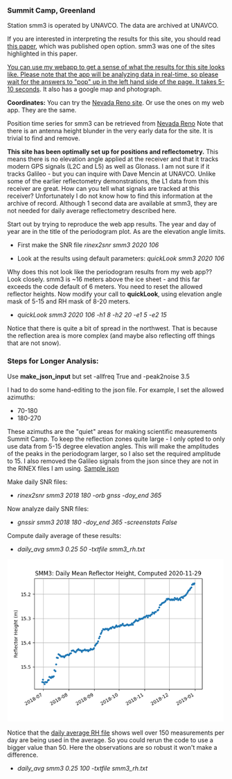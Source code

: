 ### Summit Camp, Greenland

Station smm3 is operated by UNAVCO. The data are archived at UNAVCO. 

If you are interested in interpreting the results for this site, you should 
read [this paper](https://tc.copernicus.org/articles/14/1985/2020/tc-14-1985-2020.pdf), which was published open option.
smm3 was one of the sites highlighted in this paper.

[You can use my webapp to get a sense of what the results for this site looks like. Please note that the app 
will be analyzing data in real-time, so please wait for the answers to "pop" up in the 
left hand side of the page. It takes 5-10 seconds](https://gnss-reflections.org/fancy6?example=smm3).
It also has a google map and photograph.

**Coordinates:**
You can try the [Nevada Reno site](http://geodesy.unr.edu/NGLStationPages/stations/SMM3.sta).
Or use the ones on my web app. They are the same.

Position time series for smm3 can be retrieved from [Nevada Reno](http://geodesy.unr.edu/gps_timeseries/tenv3/IGS14/SMM3.tenv3)
Note that there is an antenna height blunder in the very early data for the site. It is trivial to find and remove.

**This site has been optimally set up for positions and reflectometry.** This means there is no elevation 
angle applied at the receiver and that it tracks modern GPS signals (L2C and L5) as 
well as Glonass. I am not sure if it tracks Galileo - but you can inquire with Dave Mencin at UNAVCO. 
Unlike some of the earlier reflectometry demonstrations, the 
L1 data from this receiver are great. How can you tell what signals are tracked at this receiver?
Unfortunately I do not know how to find this information at the archive of record. Although 1 second
data are available at smm3, they are not needed for daily average reflectometry described here.

Start out by trying to reproduce the web app results. The year and day of year are in the 
title of the periodogram plot. As are the elevation angle limits.

- First make the SNR file *rinex2snr smm3 2020 106*

- Look at the results using default parameters: *quickLook smm3 2020 106*

Why does this not look like the periodogram results from my web app?? Look closely.
smm3 is ~16 meters above the ice sheet - and this far exceeds the code default of 6 meters.
You need to reset the allowed reflector heights. Now modify your call to 
**quickLook**, using elevation angle mask of 5-15 and RH mask of 8-20 meters.

- *quickLook smm3 2020 106 -h1 8 -h2 20 -e1 5 -e2 15*

Notice that there is quite a bit of spread in the northwest.  That is because the reflection 
area is more complex (and maybe also reflecting off things that are not snow). 

### Steps for Longer Analysis: 

Use **make_json_input** but set -allfreq True and -peak2noise 3.5

I had to do some hand-editing to the json file. For example, I set the allowed azimuths:

- 70-180
- 180-270

These azimuths are the "quiet" areas for making scientific measurements Summit Camp. To keep the reflection 
zones quite large - I only opted to only use data from 5-15 degree elevation angles. This will make the amplitudes of the peaks 
in the periodogram larger, so I also set the required amplitude to 15. I also removed the Galileo signals from
the json since they are not in the RINEX files I am using. [Sample json](smm3.json)


Make daily SNR files:

- *rinex2snr smm3 2018 180 -orb gnss -doy_end 365*

Now analyze daily SNR files:

- *gnssir smm3 2018 180 -doy_end 365 -screenstats False*

Compute daily average of these results:

- *daily_avg smm3 0.25 50 -txtfile smm3_rh.txt*

<img src="smm3_RH.png" width="500" />

Notice that the [daily average RH file](smm3_rh.txt) shows well over 150 measurements per day are being 
used in the average.  So you could rerun the code to use a bigger value than 50.  Here the observations are so
robust it won't make a difference.

- *daily_avg smm3 0.25 100 -txtfile smm3_rh.txt*

